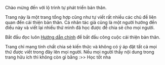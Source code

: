 Chào mừng đến với lộ trình tự phát triển bản thân.

Trang này là một trang tổng hợp cũng như tự viết rất nhiều các chủ đề liên quan đến cải thiện bản thân. Cá nhân tác giả cũng là một người hướng đến điều này và viết lại nhiều thứ mình đã học được để chia sẻ cho mọi người.

Bắt đầu đọc luôn [Hướng dẫn chính](guide.md) để bắt đầu công cuộc cải thiện bản thân.

Trang chỉ mang tính chất chia sẻ kiến thức và không có ý áp đặt tất cả mọi thứ được viết trong đây lên mọi người. Nếu mọi người thấy nội dung trong trang hữu ích thì không còn gì bằng :>> Học tốt nha